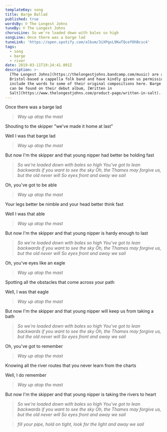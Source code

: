 ```yaml
---
templateKey: song
title: Barge Ballad
published: true
wordsBy: © The Longest Johns
tuneBy: © The Longest Johns
chorusLine: So we're loaded down with bales so high
songLine: Once there was a barge lad
tuneLink: 'https://open.spotify.com/album/3iXPqxL9KwTQcefOhBcsc4'
tags:
  - song
  - barge
  - river
date: 2019-03-11T19:24:41.091Z
description: >-
  [The Longest Johns](https://thelongestjohns.bandcamp.com/music) are a
  Bristol-based a cappella folk band and have kindly given us permission to
  include the words to some of their original compositions here. Barge Ballad
  can be found on their debut album, [Written in
  Salt](https://www.thelongestjohns.com/product-page/written-in-salt).
---
```

Once there was a barge lad

>_Way up atop the mast_

Shouting to the skipper "we've made it home at last"

Well I was that barge lad

>_Way up atop the mast_

But now I'm the skipper and that young nipper had better be holding fast

>_So we're loaded down with bales so high_
>_You've got to lean backwards if you want to see the sky_
>_Oh, the Thames may forgive us, but the old never will_
>_So eyes front and away we sail_

Oh, you've got to be able

>_Way up atop the mast_

Your legs better be nimble and your head better think fast

Well I was that able

>_Way up atop the mast_

But now I'm the skipper and that young nipper is hardy enough to last

>_So we're loaded down with bales so high_
>_You've got to lean backwards if you want to see the sky_
>_Oh, the Thames may forgive us, but the old never will_
>_So eyes front and away we sail_

Oh, you've eyes like an eagle

>_Way up atop the mast_

Spotting all the obstacles that come across your path

Well, I was that eagle

>_Way up atop the mast_

But now I'm the skipper and that young nipper will keep us from taking a bath

>_So we're loaded down with bales so high_
>_You've got to lean backwards if you want to see the sky_
>_Oh, the Thames may forgive us, but the old never will_
>_So eyes front and away we sail_

Oh, you've got to remember

>_Way up atop the mast_

Knowing all the river routes that you never learn from the charts

Well, I do remember

>_Way up atop the mast_

But now I'm the skipper and that young nipper is taking the rivers to heart

>_So we're loaded down with bales so high_
>_You've got to lean backwards if you want to see the sky_
>_Oh, the Thames may forgive us, but the old never will_
>_So eyes front and away we sail_

>_fill your pipe, hold on tight, look for the light and away we sail_
